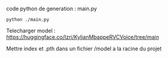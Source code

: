 code python de generation : main.py

```
python ./main.py
```

Telecharger model : https://huggingface.co/Izri/KylianMbappeRVCVoice/tree/main

Mettre index et .pth dans un fichier /model a la racine du projet